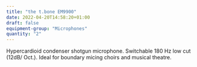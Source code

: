 ```yaml
---
title: "the t.bone EM9900"
date: 2022-04-20T14:58:20+01:00
draft: false
equipment-group: "Microphones"
quantity: "2"
---
```


Hypercardioid condenser shotgun microphone. Switchable 180 Hz low cut (12dB/ Oct.). Ideal for boundary micing choirs and musical theatre.

